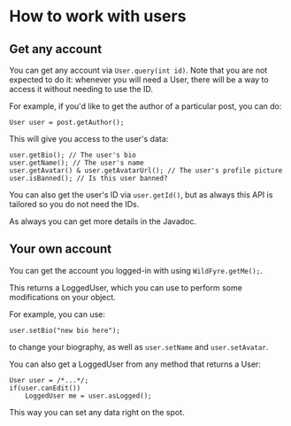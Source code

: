 # How to work with users

## Get any account

You can get any account via `User.query(int id)`. Note that you are
not expected to do it: whenever you will need a User, there will be a way
to access it without needing to use the ID.

For example, if you'd like to get the author of a particular post, you
can do:

    User user = post.getAuthor();

This will give you access to the user's data:

    user.getBio(); // The user's bio
    user.getName(); // The user's name
    user.getAvatar() & user.getAvatarUrl(); // The user's profile picture
    user.isBanned(); // Is this user banned?

You can also get the user's ID via `user.getId()`, but as always this API
is tailored so you do not need the IDs.

As always you can get more details in the Javadoc.

## Your own account

You can get the account you logged-in with using `WildFyre.getMe();`.

This returns a LoggedUser, which you can use to perform some modifications
on your object.

For example, you can use:

    user.setBio("new bio here");

to change your biography, as well as `user.setName` and `user.setAvatar`.

You can also get a LoggedUser from any method that returns a User:

    User user = /*...*/;
    if(user.canEdit())
        LoggedUser me = user.asLogged();

This way you can set any data right on the spot.
